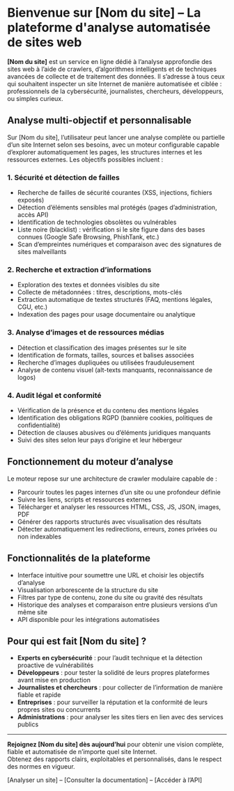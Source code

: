 # Bienvenue sur [Nom du site] – La plateforme d'analyse automatisée de sites web

**[Nom du site]** est un service en ligne dédié à l’analyse approfondie des sites web à l’aide de crawlers, d’algorithmes intelligents et de techniques avancées de collecte et de traitement des données. Il s’adresse à tous ceux qui souhaitent inspecter un site Internet de manière automatisée et ciblée : professionnels de la cybersécurité, journalistes, chercheurs, développeurs, ou simples curieux.

## Analyse multi-objectif et personnalisable

Sur [Nom du site], l’utilisateur peut lancer une analyse complète ou partielle d’un site Internet selon ses besoins, avec un moteur configurable capable d’explorer automatiquement les pages, les structures internes et les ressources externes. Les objectifs possibles incluent :

### 1. Sécurité et détection de failles

- Recherche de failles de sécurité courantes (XSS, injections, fichiers exposés)
- Détection d’éléments sensibles mal protégés (pages d’administration, accès API)
- Identification de technologies obsolètes ou vulnérables
- Liste noire (blacklist) : vérification si le site figure dans des bases connues (Google Safe Browsing, PhishTank, etc.)
- Scan d’empreintes numériques et comparaison avec des signatures de sites malveillants

### 2. Recherche et extraction d’informations

- Exploration des textes et données visibles du site
- Collecte de métadonnées : titres, descriptions, mots-clés
- Extraction automatique de textes structurés (FAQ, mentions légales, CGU, etc.)
- Indexation des pages pour usage documentaire ou analytique

### 3. Analyse d’images et de ressources médias

- Détection et classification des images présentes sur le site
- Identification de formats, tailles, sources et balises associées
- Recherche d’images dupliquées ou utilisées frauduleusement
- Analyse de contenu visuel (alt-texts manquants, reconnaissance de logos)

### 4. Audit légal et conformité

- Vérification de la présence et du contenu des mentions légales
- Identification des obligations RGPD (bannière cookies, politiques de confidentialité)
- Détection de clauses abusives ou d’éléments juridiques manquants
- Suivi des sites selon leur pays d’origine et leur hébergeur

## Fonctionnement du moteur d’analyse

Le moteur repose sur une architecture de crawler modulaire capable de :

- Parcourir toutes les pages internes d’un site ou une profondeur définie
- Suivre les liens, scripts et ressources externes
- Télécharger et analyser les ressources HTML, CSS, JS, JSON, images, PDF
- Générer des rapports structurés avec visualisation des résultats
- Détecter automatiquement les redirections, erreurs, zones privées ou non indexables

## Fonctionnalités de la plateforme

- Interface intuitive pour soumettre une URL et choisir les objectifs d’analyse
- Visualisation arborescente de la structure du site
- Filtres par type de contenu, zone du site ou gravité des résultats
- Historique des analyses et comparaison entre plusieurs versions d’un même site
- API disponible pour les intégrations automatisées

## Pour qui est fait [Nom du site] ?

- **Experts en cybersécurité** : pour l’audit technique et la détection proactive de vulnérabilités
- **Développeurs** : pour tester la solidité de leurs propres plateformes avant mise en production
- **Journalistes et chercheurs** : pour collecter de l’information de manière fiable et rapide
- **Entreprises** : pour surveiller la réputation et la conformité de leurs propres sites ou concurrents
- **Administrations** : pour analyser les sites tiers en lien avec des services publics

---

**Rejoignez [Nom du site] dès aujourd’hui** pour obtenir une vision complète, fiable et automatisée de n’importe quel site Internet.  
Obtenez des rapports clairs, exploitables et personnalisés, dans le respect des normes en vigueur.

[Analyser un site] – [Consulter la documentation] – [Accéder à l’API]
